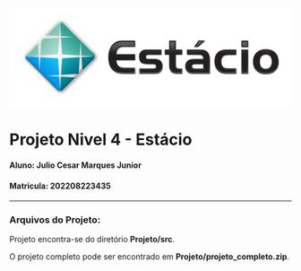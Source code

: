 

![Logo Estácio](https://raw.githubusercontent.com/juliomarquesjr/missao_pratica_3_mundo3_mapeamento_objeto_relacional_dao/4e7b515b4215102eda7f7d9b1ebe8870fdb92e4c/logo_estacio.jpg)



# Projeto Nivel 4 - Estácio

#### **Aluno**: Julio Cesar Marques Junior

#### **Matricula**: 202208223435

---

### Arquivos do Projeto:

Projeto encontra-se do diretório **Projeto/src**.

O projeto completo pode ser encontrado em **Projeto/projeto_completo.zip**.

